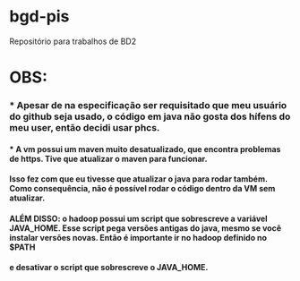 # bgd-pis
Repositório para trabalhos de BD2

# OBS:
### * Apesar de na especificação ser requisitado que meu usuário do github seja usado, o código em java não gosta dos hífens do meu user, então decidi usar phcs.



#### * A vm possui um maven muito desatualizado, que encontra problemas de https. Tive que atualizar o maven para funcionar.
#### Isso fez com que eu tivesse que atualizar o java para rodar também. Como consequência, não é possível rodar o código dentro da VM sem atualizar.

#### ALÉM DISSO: o hadoop possui um script que sobrescreve a variável JAVA_HOME. Esse script pega versões antigas do java, mesmo se você instalar versões novas. Então é importante ir no hadoop definido no $PATH
#### e desativar o script que sobrescreve o JAVA_HOME.

